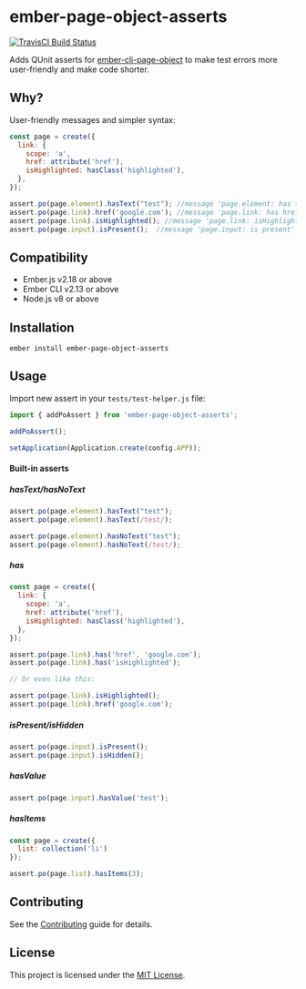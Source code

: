 ember-page-object-asserts
==============================================================================

[![TravisCI Build Status][travis-badge]][travis-badge-url]

[travis-badge]: https://travis-ci.com/yratanov/ember-page-object-asserts.svg?branch=master
[travis-badge-url]: https://travis-ci.org/yratanov/ember-page-object-asserts

Adds QUnit asserts for [ember-cli-page-object](https://github.com/san650/ember-cli-page-object) to make test errors more user-friendly and make code shorter.


Why?
------------------------------------------------------------------------------

User-friendly messages and simpler syntax:

```js
const page = create({
  link: {
    scope: 'a',
    href: attribute('href'),
    isHighlighted: hasClass('highlighted'),
  },
});

assert.po(page.element).hasText("test"); //message 'page.element: has text "text"'
assert.po(page.link).href('google.com'); //message 'page.link: has href "google.com"'
assert.po(page.link).isHighlighted(); //message 'page.link: isHighlighted
assert.po(page.input).isPresent();  //message 'page.input: is present'
``` 


Compatibility
------------------------------------------------------------------------------

* Ember.js v2.18 or above
* Ember CLI v2.13 or above
* Node.js v8 or above


Installation
------------------------------------------------------------------------------

```
ember install ember-page-object-asserts
```


Usage
------------------------------------------------------------------------------

Import new assert in your `tests/test-helper.js` file:
```js
import { addPoAssert } from 'ember-page-object-asserts';

addPoAssert();

setApplication(Application.create(config.APP));
```


#### Built-in asserts

##### hasText/hasNoText

```js
assert.po(page.element).hasText("test");
assert.po(page.element).hasText(/test/);

assert.po(page.element).hasNoText("test");
assert.po(page.element).hasNoText(/test/);
```

##### has

```js
const page = create({
  link: {
    scope: 'a',
    href: attribute('href'),
    isHighlighted: hasClass('highlighted'),
  },
});

assert.po(page.link).has('href', 'google.com');
assert.po(page.link).has('isHighlighted');

// Or even like this:

assert.po(page.link).isHighlighted();
assert.po(page.link).href('google.com');
```


##### isPresent/isHidden

```js
assert.po(page.input).isPresent();
assert.po(page.input).isHidden();
```

##### hasValue

```js
assert.po(page.input).hasValue('test');
```

##### hasItems

```js
const page = create({
  list: collection('li')
});

assert.po(page.list).hasItems(3);
```



Contributing
------------------------------------------------------------------------------

See the [Contributing](CONTRIBUTING.md) guide for details.


License
------------------------------------------------------------------------------

This project is licensed under the [MIT License](LICENSE.md).
